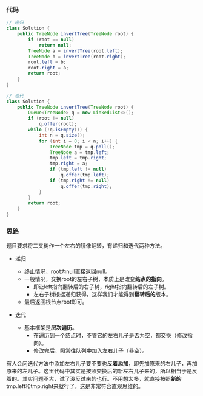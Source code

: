 ### 代码

``` java
// 递归
class Solution {
    public TreeNode invertTree(TreeNode root) {
        if (root == null)
            return null;
        TreeNode a = invertTree(root.left);
        TreeNode b = invertTree(root.right);
        root.left = b;
        root.right = a;
        return root;
    } 
}

// 迭代
class Solution {
    public TreeNode invertTree(TreeNode root) {
        Queue<TreeNode> q = new LinkedList<>();
        if (root != null)
            q.offer(root);
        while (!q.isEmpty()) {
            int n = q.size();
            for (int i = 0; i < n; i++) {
                TreeNode tmp = q.poll();
                TreeNode a = tmp.left;
                tmp.left = tmp.right;
                tmp.right = a;
                if (tmp.left != null)
                    q.offer(tmp.left);
                if (tmp.right != null)
                    q.offer(tmp.right);
            }
        }
        return root;
    }
}
```



### 思路

题目要求将二叉树作一个左右的镜像翻转，有递归和迭代两种方法。

* 递归
  * 终止情况，root为null直接返回null。
  * 一般情况，交换root的左右子树，本质上是改变**结点的指向**。
    * 即让left指向翻转后的右子树，right指向翻转后的左子树。
    * 左右子树根据递归获得，这样我们才能得到**翻转后的**版本。
  * 最后返回根节点root即可。

* 迭代
  * 基本框架是**层次遍历**。
    * 在遍历到一个结点时，不管它的左右儿子是否为空，都交换（修改指向）。
    * 修改完后，照常往队列中加入左右儿子（非空）。

有人会问迭代方法中添加左右儿子要不要也**反着添加**，即先加原来的右儿子，再加原来的左儿子。这里代码中其实是按照交换后的新左右儿子来的，所以相当于是反着的。其实问题不大，试了没反过来的也行。不用想太多，就直接按照**新的**tmp.left和tmp.right来就行了，这是非常符合直观思维的。